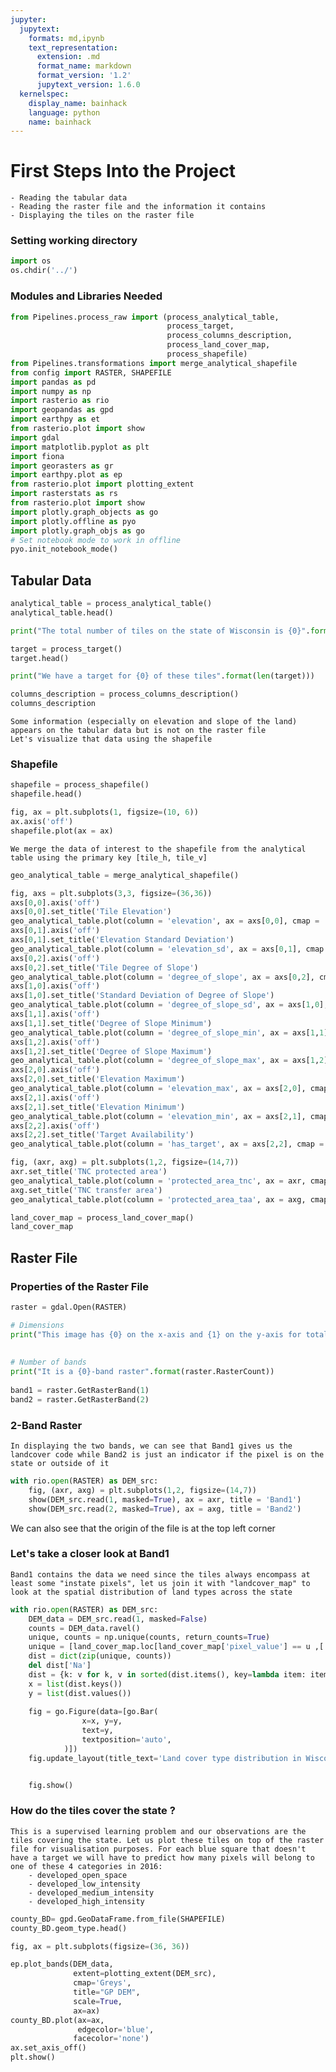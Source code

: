 ```yaml
---
jupyter:
  jupytext:
    formats: md,ipynb
    text_representation:
      extension: .md
      format_name: markdown
      format_version: '1.2'
      jupytext_version: 1.6.0
  kernelspec:
    display_name: bainhack
    language: python
    name: bainhack
---
```


# First Steps Into the Project
    - Reading the tabular data
    - Reading the raster file and the information it contains
    - Displaying the tiles on the raster file 


### Setting working directory

```python
import os
os.chdir('../')
```

### Modules and Libraries Needed

```python
from Pipelines.process_raw import (process_analytical_table, 
                                   process_target, 
                                   process_columns_description, 
                                   process_land_cover_map, 
                                   process_shapefile)
from Pipelines.transformations import merge_analytical_shapefile
from config import RASTER, SHAPEFILE
import pandas as pd
import numpy as np
import rasterio as rio
import geopandas as gpd
import earthpy as et
from rasterio.plot import show
import gdal
import matplotlib.pyplot as plt
import fiona
import georasters as gr
import earthpy.plot as ep
from rasterio.plot import plotting_extent
import rasterstats as rs
from rasterio.plot import show
import plotly.graph_objects as go
import plotly.offline as pyo
import plotly.graph_objs as go
# Set notebook mode to work in offline
pyo.init_notebook_mode()
```

## Tabular Data

```python
analytical_table = process_analytical_table()
analytical_table.head()
```

```python
print("The total number of tiles on the state of Wisconsin is {0}".format(len(analytical_table)))
```

```python
target = process_target()
target.head()
```

```python
print("We have a target for {0} of these tiles".format(len(target)))
```

```python
columns_description = process_columns_description()
columns_description
```

    Some information (especially on elevation and slope of the land) appears on the tabular data but is not on the raster file 
    Let's visualize that data using the shapefile 


### Shapefile

```python
shapefile = process_shapefile()
shapefile.head()
```

```python
fig, ax = plt.subplots(1, figsize=(10, 6))
ax.axis('off')
shapefile.plot(ax = ax)
```

    We merge the data of interest to the shapefile from the analytical table using the primary key [tile_h, tile_v]

```python
geo_analytical_table = merge_analytical_shapefile()
```

```python
fig, axs = plt.subplots(3,3, figsize=(36,36))
axs[0,0].axis('off')
axs[0,0].set_title('Tile Elevation')
geo_analytical_table.plot(column = 'elevation', ax = axs[0,0], cmap = 'hot', legend=True)
axs[0,1].axis('off')
axs[0,1].set_title('Elevation Standard Deviation')
geo_analytical_table.plot(column = 'elevation_sd', ax = axs[0,1], cmap = 'hot', legend=True)
axs[0,2].axis('off')
axs[0,2].set_title('Tile Degree of Slope')
geo_analytical_table.plot(column = 'degree_of_slope', ax = axs[0,2], cmap = 'hot', legend=True)
axs[1,0].axis('off')
axs[1,0].set_title('Standard Deviation of Degree of Slope')
geo_analytical_table.plot(column = 'degree_of_slope_sd', ax = axs[1,0], cmap = 'hot', legend=True)
axs[1,1].axis('off')
axs[1,1].set_title('Degree of Slope Minimum')
geo_analytical_table.plot(column = 'degree_of_slope_min', ax = axs[1,1], cmap = 'hot', legend=True)
axs[1,2].axis('off')
axs[1,2].set_title('Degree of Slope Maximum')
geo_analytical_table.plot(column = 'degree_of_slope_max', ax = axs[1,2], cmap = 'hot', legend=True)
axs[2,0].axis('off')
axs[2,0].set_title('Elevation Maximum')
geo_analytical_table.plot(column = 'elevation_max', ax = axs[2,0], cmap = 'hot', legend=True)
axs[2,1].axis('off')
axs[2,1].set_title('Elevation Minimum')
geo_analytical_table.plot(column = 'elevation_min', ax = axs[2,1], cmap = 'hot', legend=True)
axs[2,2].axis('off')
axs[2,2].set_title('Target Availability')
geo_analytical_table.plot(column = 'has_target', ax = axs[2,2], cmap = 'hot', legend=True)
```

```python
fig, (axr, axg) = plt.subplots(1,2, figsize=(14,7))
axr.set_title('TNC protected area')
geo_analytical_table.plot(column = 'protected_area_tnc', ax = axr, cmap = 'hot', legend=True)
axg.set_title('TNC transfer area')
geo_analytical_table.plot(column = 'protected_area_taa', ax = axg, cmap = 'hot', legend=True)
```

```python
land_cover_map = process_land_cover_map()
land_cover_map
```

## Raster File


### Properties of the Raster File

```python
raster = gdal.Open(RASTER)

# Dimensions
print("This image has {0} on the x-axis and {1} on the y-axis for total image resolutio of {2}p".format(raster.RasterXSize,
                                                                                                         raster.RasterYSize,
                                                                                                         raster.RasterYSize*raster.RasterYSize))
# Number of bands
print("It is a {0}-band raster".format(raster.RasterCount))
      
band1 = raster.GetRasterBand(1)
band2 = raster.GetRasterBand(2)
```

### 2-Band Raster 
    In displaying the two bands, we can see that Band1 gives us the landcover code while Band2 is just an indicator if the pixel is on the state or outside of it

```python
with rio.open(RASTER) as DEM_src:
    fig, (axr, axg) = plt.subplots(1,2, figsize=(14,7))
    show(DEM_src.read(1, masked=True), ax = axr, title = 'Band1')
    show(DEM_src.read(2, masked=True), ax = axg, title = 'Band2')
```

We can also see that the origin of the file is at the top left corner


### Let's take a closer look at Band1
    Band1 contains the data we need since the tiles always encompass at least some "instate pixels", let us join it with "landcover_map" to look at the spatial distribution of land types across the state

```python
with rio.open(RASTER) as DEM_src:
    DEM_data = DEM_src.read(1, masked=False)
    counts = DEM_data.ravel()
    unique, counts = np.unique(counts, return_counts=True)
    unique = [land_cover_map.loc[land_cover_map['pixel_value'] == u ,['land_cover_name']].values[0][0] if u != 0 else "Na" for u in unique]
    dist = dict(zip(unique, counts))
    del dist['Na']
    dist = {k: v for k, v in sorted(dist.items(), key=lambda item: item[1], reverse=True)}
    x = list(dist.keys())
    y = list(dist.values())
    
    fig = go.Figure(data=[go.Bar(
                x=x, y=y,
                text=y,
                textposition='auto',
            )])
    fig.update_layout(title_text='Land cover type distribution in Wisconsin in 2001')


    fig.show()
```

### How do the tiles cover the state ?
    This is a supervised learning problem and our observations are the tiles covering the state. Let us plot these tiles on top of the raster file for visualisation purposes. For each blue square that doesn't have a target we will have to predict how many pixels will belong to one of these 4 categories in 2016:
        - developed_open_space
        - developed_low_intensity
        - developed_medium_intensity
        - developed_high_intensity

```python
county_BD= gpd.GeoDataFrame.from_file(SHAPEFILE)
county_BD.geom_type.head()

fig, ax = plt.subplots(figsize=(36, 36))

ep.plot_bands(DEM_data,
              extent=plotting_extent(DEM_src),
              cmap='Greys',
              title="GP DEM",
              scale=True,
              ax=ax)
county_BD.plot(ax=ax,
               edgecolor='blue',
              facecolor='none')
ax.set_axis_off()
plt.show()
```
